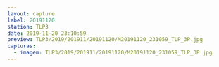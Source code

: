 ```yaml
---
layout: capture
label: 20191120
station: TLP3
date: 2019-11-20 23:10:59
preview: TLP3/2019/201911/20191120/M20191120_231059_TLP_3P.jpg
capturas:
  - imagem: TLP3/2019/201911/20191120/M20191120_231059_TLP_3P.jpg
---
```

